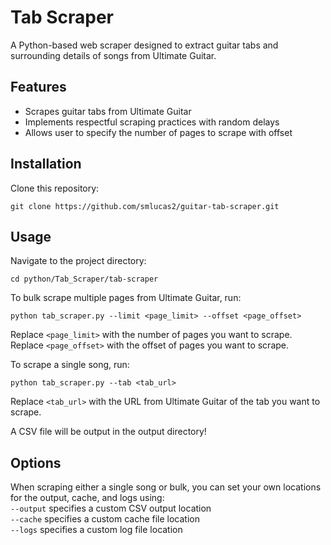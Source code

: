 # Tab Scraper
A Python-based web scraper designed to extract guitar tabs and surrounding details of songs from Ultimate Guitar.

## Features
- Scrapes guitar tabs from Ultimate Guitar
- Implements respectful scraping practices with random delays
- Allows user to specify the number of pages to scrape with offset

## Installation
Clone this repository:
```
git clone https://github.com/smlucas2/guitar-tab-scraper.git
```

## Usage
Navigate to the project directory:
```
cd python/Tab_Scraper/tab-scraper
```

To bulk scrape multiple pages from Ultimate Guitar, run:
```
python tab_scraper.py --limit <page_limit> --offset <page_offset>
```
Replace `<page_limit>` with the number of pages you want to scrape.  
Replace `<page_offset>` with the offset of pages you want to scrape.

To scrape a single song, run:
```
python tab_scraper.py --tab <tab_url>
```
Replace `<tab_url>` with the URL from Ultimate Guitar of the tab you want to scrape.

A CSV file will be output in the output directory!

## Options
When scraping either a single song or bulk, you can set your own locations for the output, cache, and logs using:  
`--output` specifies a custom CSV output location  
`--cache` specifies a custom cache file location  
`--logs` specifies a custom log file location
